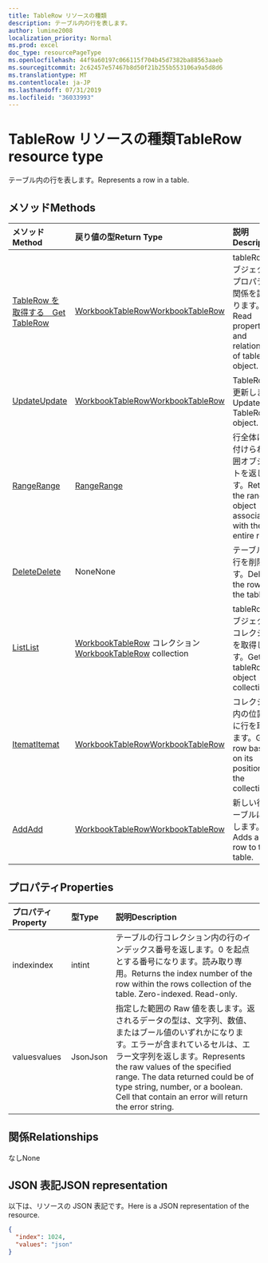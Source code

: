 ```yaml
---
title: TableRow リソースの種類
description: テーブル内の行を表します。
author: lumine2008
localization_priority: Normal
ms.prod: excel
doc_type: resourcePageType
ms.openlocfilehash: 44f9a60197c066115f704b45d7382ba88563aaeb
ms.sourcegitcommit: 2c62457e57467b8d50f21b255b553106a9a5d8d6
ms.translationtype: MT
ms.contentlocale: ja-JP
ms.lasthandoff: 07/31/2019
ms.locfileid: "36033993"
---
```

# <a name="tablerow-resource-type"></a><span data-ttu-id="3b886-103">TableRow リソースの種類</span><span class="sxs-lookup"><span data-stu-id="3b886-103">TableRow resource type</span></span>

<span data-ttu-id="3b886-104">テーブル内の行を表します。</span><span class="sxs-lookup"><span data-stu-id="3b886-104">Represents a row in a table.</span></span>


## <a name="methods"></a><span data-ttu-id="3b886-105">メソッド</span><span class="sxs-lookup"><span data-stu-id="3b886-105">Methods</span></span>

| <span data-ttu-id="3b886-106">メソッド</span><span class="sxs-lookup"><span data-stu-id="3b886-106">Method</span></span>           | <span data-ttu-id="3b886-107">戻り値の型</span><span class="sxs-lookup"><span data-stu-id="3b886-107">Return Type</span></span>    |<span data-ttu-id="3b886-108">説明</span><span class="sxs-lookup"><span data-stu-id="3b886-108">Description</span></span>|
|:---------------|:--------|:----------|
|[<span data-ttu-id="3b886-109">TableRow を取得する　</span><span class="sxs-lookup"><span data-stu-id="3b886-109">Get TableRow</span></span>](../api/tablerow-get.md) | [<span data-ttu-id="3b886-110">WorkbookTableRow</span><span class="sxs-lookup"><span data-stu-id="3b886-110">WorkbookTableRow</span></span>](tablerow.md) |<span data-ttu-id="3b886-111">tableRow オブジェクトのプロパティと関係を読み取ります。</span><span class="sxs-lookup"><span data-stu-id="3b886-111">Read properties and relationships of tableRow object.</span></span>|
|[<span data-ttu-id="3b886-112">Update</span><span class="sxs-lookup"><span data-stu-id="3b886-112">Update</span></span>](../api/tablerow-update.md) | [<span data-ttu-id="3b886-113">WorkbookTableRow</span><span class="sxs-lookup"><span data-stu-id="3b886-113">WorkbookTableRow</span></span>](tablerow.md)  |<span data-ttu-id="3b886-114">TableRow を更新します。</span><span class="sxs-lookup"><span data-stu-id="3b886-114">Update TableRow object.</span></span> |
|[<span data-ttu-id="3b886-115">Range</span><span class="sxs-lookup"><span data-stu-id="3b886-115">Range</span></span>](../api/tablerow-range.md)|[<span data-ttu-id="3b886-116">Range</span><span class="sxs-lookup"><span data-stu-id="3b886-116">Range</span></span>](range.md)|<span data-ttu-id="3b886-117">行全体に関連付けられた範囲オブジェクトを返します。</span><span class="sxs-lookup"><span data-stu-id="3b886-117">Returns the range object associated with the entire row.</span></span>|
|[<span data-ttu-id="3b886-118">Delete</span><span class="sxs-lookup"><span data-stu-id="3b886-118">Delete</span></span>](../api/tablerow-delete.md)|<span data-ttu-id="3b886-119">None</span><span class="sxs-lookup"><span data-stu-id="3b886-119">None</span></span>|<span data-ttu-id="3b886-120">テーブルから行を削除します。</span><span class="sxs-lookup"><span data-stu-id="3b886-120">Deletes the row from the table.</span></span>|
|[<span data-ttu-id="3b886-121">List</span><span class="sxs-lookup"><span data-stu-id="3b886-121">List</span></span>](../api/tablerow-list.md) | <span data-ttu-id="3b886-122">[WorkbookTableRow](tablerow.md) コレクション</span><span class="sxs-lookup"><span data-stu-id="3b886-122">[WorkbookTableRow](tablerow.md) collection</span></span> |<span data-ttu-id="3b886-123">tableRow オブジェクトのコレクションを取得します。</span><span class="sxs-lookup"><span data-stu-id="3b886-123">Get tableRow object collection.</span></span> |
|[<span data-ttu-id="3b886-124">Itemat</span><span class="sxs-lookup"><span data-stu-id="3b886-124">Itemat</span></span>](../api/tablerowcollection-itemat.md)|[<span data-ttu-id="3b886-125">WorkbookTableRow</span><span class="sxs-lookup"><span data-stu-id="3b886-125">WorkbookTableRow</span></span>](tablerow.md)|<span data-ttu-id="3b886-126">コレクション内の位置を基に行を取得します。</span><span class="sxs-lookup"><span data-stu-id="3b886-126">Gets a row based on its position in the collection.</span></span>|
|[<span data-ttu-id="3b886-127">Add</span><span class="sxs-lookup"><span data-stu-id="3b886-127">Add</span></span>](../api/tablerowcollection-add.md)|[<span data-ttu-id="3b886-128">WorkbookTableRow</span><span class="sxs-lookup"><span data-stu-id="3b886-128">WorkbookTableRow</span></span>](tablerow.md)|<span data-ttu-id="3b886-129">新しい行をテーブルに追加します。</span><span class="sxs-lookup"><span data-stu-id="3b886-129">Adds a new row to the table.</span></span>|

## <a name="properties"></a><span data-ttu-id="3b886-130">プロパティ</span><span class="sxs-lookup"><span data-stu-id="3b886-130">Properties</span></span>
| <span data-ttu-id="3b886-131">プロパティ</span><span class="sxs-lookup"><span data-stu-id="3b886-131">Property</span></span>     | <span data-ttu-id="3b886-132">型</span><span class="sxs-lookup"><span data-stu-id="3b886-132">Type</span></span>   |<span data-ttu-id="3b886-133">説明</span><span class="sxs-lookup"><span data-stu-id="3b886-133">Description</span></span>|
|:---------------|:--------|:----------|
|<span data-ttu-id="3b886-134">index</span><span class="sxs-lookup"><span data-stu-id="3b886-134">index</span></span>|<span data-ttu-id="3b886-135">int</span><span class="sxs-lookup"><span data-stu-id="3b886-135">int</span></span>|<span data-ttu-id="3b886-p101">テーブルの行コレクション内の行のインデックス番号を返します。0 を起点とする番号になります。読み取り専用。</span><span class="sxs-lookup"><span data-stu-id="3b886-p101">Returns the index number of the row within the rows collection of the table. Zero-indexed. Read-only.</span></span>|
|<span data-ttu-id="3b886-139">values</span><span class="sxs-lookup"><span data-stu-id="3b886-139">values</span></span>|<span data-ttu-id="3b886-140">Json</span><span class="sxs-lookup"><span data-stu-id="3b886-140">Json</span></span>|<span data-ttu-id="3b886-p102">指定した範囲の Raw 値を表します。返されるデータの型は、文字列、数値、またはブール値のいずれかになります。エラーが含まれているセルは、エラー文字列を返します。</span><span class="sxs-lookup"><span data-stu-id="3b886-p102">Represents the raw values of the specified range. The data returned could be of type string, number, or a boolean. Cell that contain an error will return the error string.</span></span>|

## <a name="relationships"></a><span data-ttu-id="3b886-144">関係</span><span class="sxs-lookup"><span data-stu-id="3b886-144">Relationships</span></span>
<span data-ttu-id="3b886-145">なし</span><span class="sxs-lookup"><span data-stu-id="3b886-145">None</span></span>


## <a name="json-representation"></a><span data-ttu-id="3b886-146">JSON 表記</span><span class="sxs-lookup"><span data-stu-id="3b886-146">JSON representation</span></span>

<span data-ttu-id="3b886-147">以下は、リソースの JSON 表記です。</span><span class="sxs-lookup"><span data-stu-id="3b886-147">Here is a JSON representation of the resource.</span></span>

<!--{
  "blockType": "resource",
  "optionalProperties": [],
  "baseType": "microsoft.graph.entity",
  "@odata.type": "microsoft.graph.workbookTableRow"
}-->

```json
{
  "index": 1024,
  "values": "json"
}

```

<!-- uuid: 8fcb5dbc-d5aa-4681-8e31-b001d5168d79
2015-10-25 14:57:30 UTC -->
<!-- {
  "type": "#page.annotation",
  "description": "TableRow resource",
  "keywords": "",
  "section": "documentation",
  "tocPath": ""
}-->
